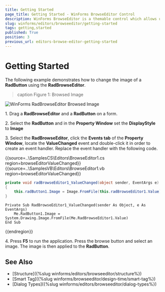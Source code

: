 ```yaml
---
title: Getting Started
page_title: Getting Started - WinForms BrowseEditor Control
description: WinForms BrowseEditor is a themable control which allows users to select a file or a directory from the file system or directly to type the full path in the editor.
slug: winforms/editors/browseeditor/getting-started
tags: getting,started
published: True
position: 3
previous_url: editors-browse-editor-getting-started
---
```


# Getting Started

The following example demonstrates how to change the image of a __RadButton__ using the __RadBrowseEditor__.

>caption Figure 1: Browsed Image

![WinForms RadBrowseEditor Browsed Image](images/editors-browse-editor-getting-started001.png)

1\. Drag a __RadBrowseEditor__ and a __RadButton__ on a form.

2\. Select the __RadButton__ and in the __Property Window__ set the __DisplayStyle__ to __Image__

3\. Select the __RadBrowseEditor__, click the __Events tab__ of the __Property Window__, locate the __ValueChanged__ event and double-click it in order to create an event handler. Replace the event handler with the following code. 

{{source=..\SamplesCS\Editors\BrowseEditor1.cs region=browseEditorValueChanged}} 
{{source=..\SamplesVB\Editors\BrowseEditor1.vb region=browseEditorValueChanged}} 

````C#
private void radBrowseEditor1_ValueChanged(object sender, EventArgs e)
{
    this.radButton1.Image = Image.FromFile(this.radBrowseEditor1.Value);
}

````
````VB.NET
Private Sub RadBrowseEditor1_ValueChanged(sender As Object, e As EventArgs)
    Me.RadButton1.Image = System.Drawing.Image.FromFile(Me.RadBrowseEditor1.Value)
End Sub

````

{{endregion}} 

4\. Press __F5__ to run the application. Press the browse button and select an image. The image is then applied to the __RadButton__.

## See Also

* [Structure]({%slug winforms/editors/browseeditor/structure%})
* [Smart Tag]({%slug winforms/browseeditor/design-time/smart-tag%})
* [Dialog Types]({%slug winforms/editors/browseeditor/dialog-types%})

